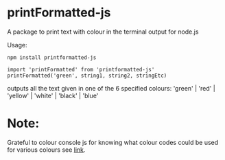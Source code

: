 # printFormatted-js
 A package to print text with colour in the terminal output for node.js

Usage:
```
npm install printformatted-js
```
```
import 'printFormatted' from 'printformatted-js'
printFormatted('green', string1, string2, stringEtc)
```
outputs all the text given in one of the 6 specified colours:
'green' | 'red' | 'yellow' | 'white' | 'black' | 'blue'


# Note:
Grateful to colour console js for knowing what colour codes could be used for various colours see [link](https://gist.github.com/abritinthebay/d80eb99b2726c83feb0d97eab95206c4).
